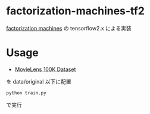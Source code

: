 # factorization-machines-tf2

[factorization machines](https://www.csie.ntu.edu.tw/~b97053/paper/Rendle2010FM.pdf) の tensorflow2.x による実装 

# Usage

- [MovieLens 100K Dataset](https://grouplens.org/datasets/movielens/100k/)

を data/original 以下に配置

```
python train.py
```

で実行